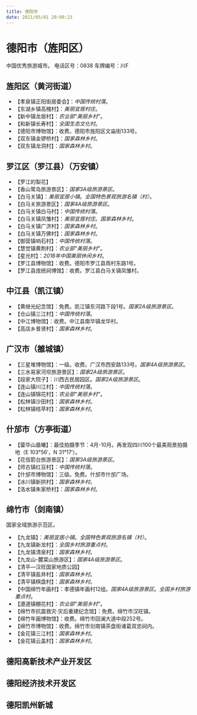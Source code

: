 ```yaml
---
title: 德阳市
date: 2021/05/01 20:09:23
---
```


# 德阳市（旌阳区）
中国优秀旅游城市。
电话区号：0838
车牌编号：川F
## 旌阳区（黄河街道）
* 【孝泉镇正阳街居委会】：*中国传统村落*。
* 【东湖乡镇高槐村】：*美丽宜居村庄*。
* 【新中镇龙居村】：*农业部“美丽乡村”*。
* 【和新镇长寿村】：*全国生态文化村*。
* 【德阳市博物馆】：收费。德阳市旌阳区文庙街133号。
* 【双东镇金锣桥村】：*国家森林乡村*。
* 【双东镇龙洞村】：*国家森林乡村*。
## 罗江区（罗江县）（万安镇）
* 【罗江的梨花】
* 【香山鹭岛旅游景区】：*国家3A级旅游景区*。
* 【白马关镇】：*美丽宜居小镇*。*全国特色景观旅游名镇（村）*。
* 【白马关旅游景区】：*国家4A级旅游景区*。
* 【白马关镇白马村】：*中国传统村落*。
* 【白马关镇凤雏村】：*美丽宜居村庄*。*国家森林乡村*。
* 【白马关镇广济村】：*国家森林乡村*。
* 【白马关镇万佛村】：*国家森林乡村*。
* 【御营镇响石村】：*中国传统村落*。
* 【慧觉镇黄荆村】：*农业部“美丽乡村”*。
* 【星光村】：*2018年中国美丽休闲乡村*。
* 【罗江县博物馆】：收费。德阳市罗江县雨村东路1号。
* 【罗江县庞统祠博馆】：收费。罗江县白马关镇凤雏村。
## 中江县（凯江镇）
* 【黄继光纪念馆】：免费。凯江镇东河路下段1号。*国家2A级旅游景区*。
* 【仓山镇三江村】：*中国传统村落*。
* 【中江博物馆】：收费。中江县南华镇龙华村。
* 【高店乡普贤村】：*国家森林乡村*。
## 广汉市（雒城镇）
* 【三星堆博物馆】：一级。收费。广汉市西安路133号。*国家4A级旅游景区*。
* 【三水易家河坝旅游景区】：*国家2A级旅游景区*。
* 【段家大院子】：川西古民居园区。*国家2A级旅游景区*。
* 【连山镇川江村】：*中国传统村落*。
* 【连山镇锦花村】：*农业部“美丽乡村”*。
* 【松林镇沙田村】：*国家森林乡村*。
* 【松林镇桔苹村】：*国家森林乡村*。
## 什邡市（方亭街道）
* 【蓥华山晨曦】：最佳拍摄季节：4月-10月。再发现四川100个最美观景拍摄地（E 103°56′，N 31°17′）。
* 【花信箭台旅游景区】：*国家3A级旅游景区*。
* 【师古镇红豆村】：*中国传统村落*。
* 【什邡市博物馆】：三级。免费。什邡市什邡广场。
* 【冰川镇新拱村】：*国家森林乡村*。
* 【洛水镇朱家桥村】：*国家森林乡村*。
## 绵竹市（剑南镇）
国家全域旅游示范区。
* 【九龙镇】：*美丽宜居小镇*。*全国特色景观旅游名镇（村）*。
* 【九龙镇新龙村】：*全国乡村旅游重点村*。
* 【九龙镇清泉村】：*国家森林乡村*。
* 【九龙山-麓棠山旅游区】：*国家4A级旅游景区*。
* 【清平—汉旺国家地质公园】
* 【清平镇盐井村】：*国家森林乡村*。
* 【清平镇棋盘村】：*国家森林乡村*。
* 【中国绵竹年画村】：孝德镇年画村12组。*国家4A级旅游景区*。*全国乡村旅游重点村*。
* 【遵道镇棚花村】：*农业部“美丽乡村”*。
* 【绵竹市抗震救灾·灾后重建纪念馆】：免费。绵竹市汉旺镇。
* 【绵竹年画博物馆】：收费。绵竹市回澜大道中段252号。
* 【绵竹市博物馆】：收费。绵竹市剑南镇茶盘街诸葛双忠祠内。
* 【金花镇三江村】：*国家森林乡村*。
* 【金花镇云盖村】：*国家森林乡村*。
## 德阳高新技术产业开发区
## 德阳经济技术开发区
## 德阳凯州新城
